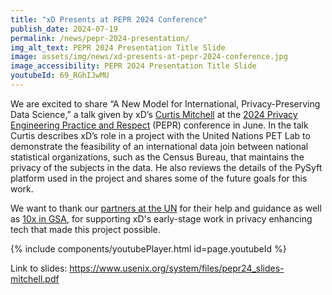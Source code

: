 ```yaml
---
title: "xD Presents at PEPR 2024 Conference"
publish_date: 2024-07-19
permalink: /news/pepr-2024-presentation/
img_alt_text: PEPR 2024 Presentation Title Slide
image: assets/img/news/xd-presents-at-pepr-2024-conference.jpg
image_accessibility: PEPR 2024 Presentation Title Slide
youtubeId: 69_RGhIJwMU
---
```

<p>
    We are excited to share “A New Model for International, Privacy-Preserving Data Science,” a talk given by xD’s <a href="{{ site.baseurl }}/team/curtis-mitchell">Curtis Mitchell</a> at the <a href="https://www.usenix.org/conference/pepr24" target="_blank">2024 Privacy Engineering Practice and Respect</a> (PEPR) conference in June. In the talk Curtis describes xD’s role in a project with the United Nations PET Lab to demonstrate the feasibility of an international data join between national statistical organizations, such as the Census Bureau, that maintains the privacy of the subjects in the data. He also reviews the details of the PySyft platform used in the project and shares some of the future goals for this work.
</p>
<p>
    We want to thank our <a href="https://unstats.un.org/bigdata/task-teams/privacy/index.cshtml" target="_blank">partners at the UN</a> for their help and guidance as well as <a href="https://10x.gsa.gov/" target="_blank">10x in GSA</a>, for supporting xD's early-stage work in privacy enhancing tech that made this project possible.
</p>

{% include components/youtubePlayer.html id=page.youtubeId %}

<p>
    Link to slides: <a href="https://www.usenix.org/system/files/pepr24_slides-mitchell.pdf" target="_blank">https://www.usenix.org/system/files/pepr24_slides-mitchell.pdf</a>
</p>
